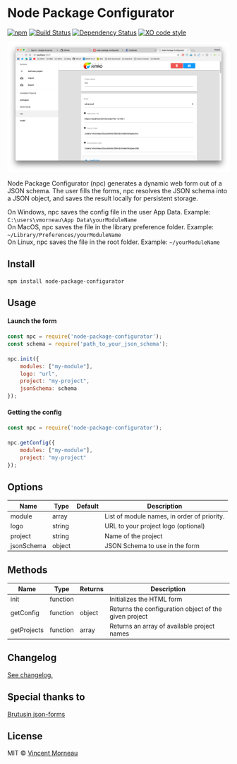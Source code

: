 # Node Package Configurator

[![npm](https://img.shields.io/npm/v/node-package-configurator.svg)]() [![Build Status](https://travis-ci.org/vincentmorneau/node-package-configurator.svg?branch=master)](https://travis-ci.org/vincentmorneau/node-package-configurator) [![Dependency Status](https://david-dm.org/vincentmorneau/node-package-configurator.svg)](https://david-dm.org/vincentmorneau/node-package-configurator) [![XO code style](https://img.shields.io/badge/code_style-XO-5ed9c7.svg)](https://github.com/sindresorhus/xo)

![demo](/docs/demo.png)

Node Package Configurator (npc) generates a dynamic web form out of a JSON schema. The user fills the forms, npc resolves the JSON schema into a JSON object, and saves the result locally for persistent storage.

On Windows, npc saves the config file in the user App Data. Example: `C:\users\vmorneau\App Data\yourModuleName`  
On MacOS, npc saves the file in the library preference folder. Example: `~/Library/Preferences/yourModuleName`  
On Linux, npc saves the file in the root folder. Example: `~/yourModuleName`  

## Install
```
npm install node-package-configurator
```

## Usage

#### Launch the form
```javascript
const npc = require('node-package-configurator');
const schema = require('path_to_your_json_schema');

npc.init({
    modules: ["my-module"],
    logo: "url",
    project: "my-project",
    jsonSchema: schema
});
```

#### Getting the config
```javascript
const npc = require('node-package-configurator');

npc.getConfig({
    modules: ["my-module"],
    project: "my-project"
});
```

## Options
Name | Type | Default | Description
--- | --- | --- | ---
module | array | | List of module names, in order of priority.
logo | string | | URL to your project logo (optional)
project | string | | Name of the project
jsonSchema | object | | JSON Schema to use in the form

## Methods
Name | Type | Returns | Description
--- | --- | --- | ---
init | function | | Initializes the HTML form
getConfig | function | object | Returns the configuration object of the given project
getProjects | function | array | Returns an array of available project names

## Changelog
[See changelog.](changelog.md)

## Special thanks to
[Brutusin json-forms](https://github.com/brutusin/json-forms)

## License
MIT © [Vincent Morneau](http://vmorneau.me)

